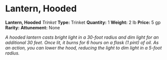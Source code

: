 # Lantern, Hooded

**Lantern, Hooded**
_Trinket_
**Type:** Trinket
**Quantity:** 1
**Weight:** 2 lb
**Price:** 5 gp
**Rarity:** 
**Attunement:** None

*A hooded lantern casts bright light in a 30-foot radius and dim light for an additional 30 feet. Once lit, it burns for 6 hours on a flask (1 pint) of oil. As an action, you can lower the hood, reducing the light to dim light in a 5-foot radius.*